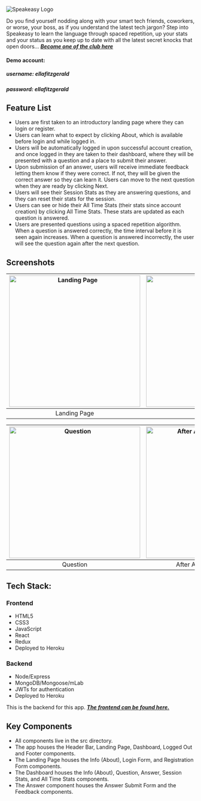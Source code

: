 ![Speakeasy Logo][logo]

[logo]: public/img/speakeasy-logo2.png

Do you find yourself nodding along with your smart tech friends, coworkers, or worse, your boss, as if you understand the latest tech jargon? Step into Speakeasy to learn the language through spaced repetition, up your stats and your status as you keep up to date with all the latest secret knocks that open doors... **_[Become one of the club here](https://speakeasy-client-two.herokuapp.com// "Speakeasy")_**&nbsp;

#### Demo account:
##### username: ellafitzgerald
##### password: ellafitzgerald

## Feature List
 * Users are first taken to an introductory landing page where they can login or register.
 * Users can learn what to expect by clicking About, which is available before login and while logged in.
 * Users will be automatically logged in upon successful account creation, and once logged in they are taken to their dashboard, where they will be presented with a question and a place to submit their answer.
 * Upon submission of an answer, users will receive immediate feedback letting them know if they were correct. If not, they will be given the correct answer so they can learn it. Users can move to the next question when they are ready by clicking Next.
 * Users will see their Session Stats as they are answering questions, and they can reset their stats for the session.
  * Users can see or hide their All Time Stats (their stats since account creation) by clicking All Time Stats.  These stats are updated as each question is answered.
 * Users are presented questions using a spaced repetition algorithm.  When a question is answered correctly, the time interval before it is seen again increases.  When a question is answered incorrectly, the user will see the question again after the next question.

## Screenshots
| <img alt="Landing Page" src="public/img/LandingPage.PNG" width="350"> | <img alt="LogIn" src="public/img/LogIn.PNG" width="350"> | <img alt="Registration" src="public/img/Registration.PNG" width="350"> | 
|:---:|:---:|:---:|
| Landing Page | Login | Registration |

| <img alt="Question" src="public/img/Question.PNG" width="350"> | <img alt="After Answer Submission" src="public/img/AfterAnswerSubmission.PNG" width="350"> | <img alt="After Incorrect Answer Plus All Time Stats" src="public/img/AfterIncorrectAnswerSubmission.PNG" width="350"> |
|:---:|:---:|:---:|
| Question | After Answer Submission | After Incorrect Answer Plus All Time Stats |

## Tech Stack:
### Frontend

  * HTML5
  * CSS3
  * JavaScript
  * React
  * Redux
  * Deployed to Heroku

### Backend

  * Node/Express
  * MongoDB/Mongoose/mLab
  * JWTs for authentication
  * Deployed to Heroku

This is the backend for this app.  **_[The frontend can be found here.](https://github.com/JemDobro/Speakeasy-client-Jem "Speakeasy Frontend")_**

## Key Components
 * All components live in the src directory. 
 * The app houses the Header Bar, Landing Page, Dashboard, Logged Out and Footer components. 
 * The Landing Page houses the Info (About), Login Form, and Registration Form components. 
 * The Dashboard houses the Info (About), Question, Answer, Session Stats, and All Time Stats components.
 * The Answer component houses the Answer Submit Form and the Feedback components.